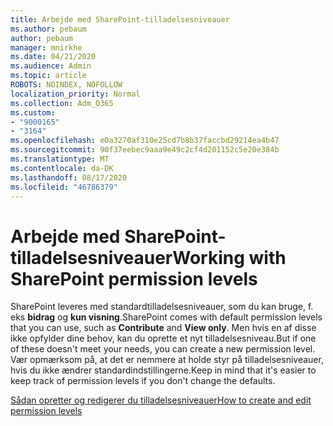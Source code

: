 ```yaml
---
title: Arbejde med SharePoint-tilladelsesniveauer
ms.author: pebaum
author: pebaum
manager: mnirkhe
ms.date: 04/21/2020
ms.audience: Admin
ms.topic: article
ROBOTS: NOINDEX, NOFOLLOW
localization_priority: Normal
ms.collection: Adm_O365
ms.custom:
- "9000165"
- "3164"
ms.openlocfilehash: e0a3270af310e25cd7b8b37faccbd29214ea4b47
ms.sourcegitcommit: 90f37eebec9aaa9e49c2cf4d201152c5e20e384b
ms.translationtype: MT
ms.contentlocale: da-DK
ms.lasthandoff: 08/17/2020
ms.locfileid: "46786379"
---
```

# <a name="working-with-sharepoint-permission-levels"></a><span data-ttu-id="fcb76-102">Arbejde med SharePoint-tilladelsesniveauer</span><span class="sxs-lookup"><span data-stu-id="fcb76-102">Working with SharePoint permission levels</span></span>

<span data-ttu-id="fcb76-103">SharePoint leveres med standardtilladelsesniveauer, som du kan bruge, f. eks **bidrag** og **kun visning**.</span><span class="sxs-lookup"><span data-stu-id="fcb76-103">SharePoint comes with default permission levels that you can use, such as **Contribute** and **View only**.</span></span> <span data-ttu-id="fcb76-104">Men hvis en af disse ikke opfylder dine behov, kan du oprette et nyt tilladelsesniveau.</span><span class="sxs-lookup"><span data-stu-id="fcb76-104">But if one of these doesn't meet your needs, you can create a new permission level.</span></span> <span data-ttu-id="fcb76-105">Vær opmærksom på, at det er nemmere at holde styr på tilladelsesniveauer, hvis du ikke ændrer standardindstillingerne.</span><span class="sxs-lookup"><span data-stu-id="fcb76-105">Keep in mind that it's easier to keep track of permission levels if you don't change the defaults.</span></span>

[<span data-ttu-id="fcb76-106">Sådan opretter og redigerer du tilladelsesniveauer</span><span class="sxs-lookup"><span data-stu-id="fcb76-106">How to create and edit permission levels</span></span>](https://docs.microsoft.com/sharepoint/how-to-create-and-edit-permission-levels)